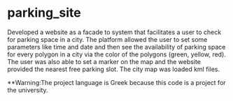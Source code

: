 # parking_site
Developed a website as a facade to system that facilitates a user to check for parking space in a city. The platform allowed the user to set some parameters like time and date and then see the availability of parking space for every polygon in a city via the color of the polygons (green, yellow, red). The user was also able to set a marker on the map and the website provided the nearest free parking slot. The city map was loaded kml files.

**Warning:The project language is Greek because this code is a project for the university.
